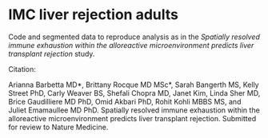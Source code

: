 # IMC liver rejection adults

Code and segmented data to reproduce analysis as in the *Spatially resolved immune exhaustion within the alloreactive microenvironment predicts liver transplant rejection* study.

Citation:

Arianna Barbetta MD*, Brittany Rocque MD MSc*, Sarah Bangerth MS, Kelly Street PhD, Carly Weaver BS, Shefali Chopra MD, Janet Kim, Linda Sher MD, Brice Gaudilliere MD PhD, Omid Akbari PhD, Rohit Kohli MBBS MS, and Juliet Emamaullee MD PhD. Spatially resolved immune exhaustion within the alloreactive microenvironment predicts liver transplant rejection. Submitted for review to Nature Medicine.
